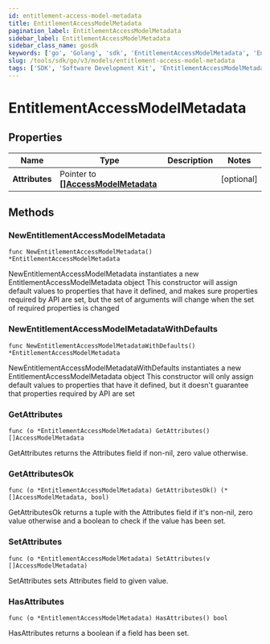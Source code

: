```yaml
---
id: entitlement-access-model-metadata
title: EntitlementAccessModelMetadata
pagination_label: EntitlementAccessModelMetadata
sidebar_label: EntitlementAccessModelMetadata
sidebar_class_name: gosdk
keywords: ['go', 'Golang', 'sdk', 'EntitlementAccessModelMetadata', 'EntitlementAccessModelMetadata'] 
slug: /tools/sdk/go/v3/models/entitlement-access-model-metadata
tags: ['SDK', 'Software Development Kit', 'EntitlementAccessModelMetadata', 'EntitlementAccessModelMetadata']
---
```


# EntitlementAccessModelMetadata

## Properties

Name | Type | Description | Notes
------------ | ------------- | ------------- | -------------
**Attributes** | Pointer to [**[]AccessModelMetadata**](access-model-metadata) |  | [optional] 

## Methods

### NewEntitlementAccessModelMetadata

`func NewEntitlementAccessModelMetadata() *EntitlementAccessModelMetadata`

NewEntitlementAccessModelMetadata instantiates a new EntitlementAccessModelMetadata object
This constructor will assign default values to properties that have it defined,
and makes sure properties required by API are set, but the set of arguments
will change when the set of required properties is changed

### NewEntitlementAccessModelMetadataWithDefaults

`func NewEntitlementAccessModelMetadataWithDefaults() *EntitlementAccessModelMetadata`

NewEntitlementAccessModelMetadataWithDefaults instantiates a new EntitlementAccessModelMetadata object
This constructor will only assign default values to properties that have it defined,
but it doesn't guarantee that properties required by API are set

### GetAttributes

`func (o *EntitlementAccessModelMetadata) GetAttributes() []AccessModelMetadata`

GetAttributes returns the Attributes field if non-nil, zero value otherwise.

### GetAttributesOk

`func (o *EntitlementAccessModelMetadata) GetAttributesOk() (*[]AccessModelMetadata, bool)`

GetAttributesOk returns a tuple with the Attributes field if it's non-nil, zero value otherwise
and a boolean to check if the value has been set.

### SetAttributes

`func (o *EntitlementAccessModelMetadata) SetAttributes(v []AccessModelMetadata)`

SetAttributes sets Attributes field to given value.

### HasAttributes

`func (o *EntitlementAccessModelMetadata) HasAttributes() bool`

HasAttributes returns a boolean if a field has been set.


